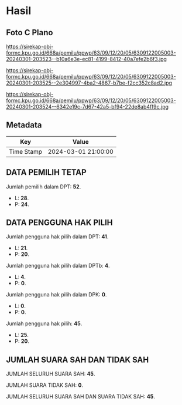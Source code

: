 # Hasil

## Foto C Plano

https://sirekap-obj-formc.kpu.go.id/668a/pemilu/ppwp/63/09/12/20/05/6309122005003-20240301-203523--b10a6e3e-ec81-4199-8412-40a7efe2b6f3.jpg

https://sirekap-obj-formc.kpu.go.id/668a/pemilu/ppwp/63/09/12/20/05/6309122005003-20240301-203525--2e304997-4ba2-4867-b7be-f2cc352c8ad2.jpg

https://sirekap-obj-formc.kpu.go.id/668a/pemilu/ppwp/63/09/12/20/05/6309122005003-20240301-203524--6342e19c-7d67-42a5-bf94-22de8ab4ff9c.jpg


## Metadata

| Key        | Value               |
| ---------- | ------------------- |
| Time Stamp | 2024-03-01 21:00:00 |


## DATA PEMILIH TETAP

Jumlah pemilih dalam DPT: **52**.
 * L: **28**.
 * P: **24**.

## DATA PENGGUNA HAK PILIH

Jumlah pengguna hak pilih dalam DPT: **41**.
 * L: **21**.
 * P: **20**.

Jumlah pengguna hak pilih dalam DPTb: **4**.
 * L: **4**.
 * P: **0**.

Jumlah pengguna hak pilih dalam DPK: **0**.
 * L: **0**.
 * P: **0**.

Jumlah pengguna hak pilih: **45**.
 * L: **25**.
 * P: **20**.

## JUMLAH SUARA SAH DAN TIDAK SAH

JUMLAH SELURUH SUARA SAH: **45**.

JUMLAH SUARA TIDAK SAH: **0**.

JUMLAH SELURUH SUARA SAH DAN SUARA TIDAK SAH: **45**.


